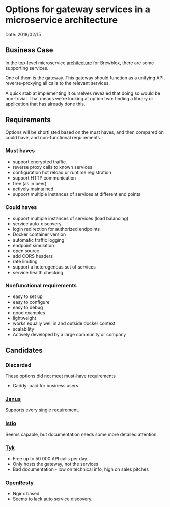 # Options for gateway services in a microservice architecture

Date: 2018/02/15

## Business Case

In the top-level microservice [architecture](./20180206_subprojects.md) for Brewblox, there are some supporting services.

One of them is the gateway. This gateway should function as a unifying API, reverse-proxying all calls to the relevant services.

A quick stab at implementing it ourselves revealed that doing so would be non-trivial. That means we're looking at option two: finding a library or application that has already done this.

## Requirements

Options will be shortlisted based on the must haves, and then compared on could have, and non-functional requirements.

### Must haves

* support encrypted traffic.
* reverse proxy calls to known services
* configuration hot reload or runtime registration
* support HTTP communication
* free (as in beer)
* actively maintained
* support multiple instances of services at different end points

### Could haves

* support multiple instances of services (load balancing)
* service auto-discovery
* login redirection for authorized endpoints
* Docker container version
* automatic traffic logging
* endpoint simulation
* open source
* add CORS headers
* rate limiting
* support a heterogenous set of services
* service health checking

### Nonfunctional requirements

* easy to set up
* easy to configure
* easy to debug
* good examples
* lightweight
* works equally well in and outside docker context
* scalability
* Actively developed by a large community or company

## Candidates

### Discarded

These options did not meet must-have requirements

* Caddy: paid for business users

### [Janus](https://www.gitbook.com/book/hellofresh/janus/details)

Supports every single requirement.

### [Istio](https://istio.io/)

Seems capable, but documentation needs some more detailed attention.

### [Tyk](https://tyk.io)

* Free up to 50 000 API calls per day.
* Only hosts the gateway, not the services
* Bad documentation - low on technical info, high on sales pitches

### [OpenResty](https://openresty.org/en/)

* Nginx based.
* Seems to lack auto service discovery.
